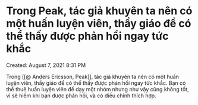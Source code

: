 ---
---

# Trong Peak, tác giả khuyên ta nên có một huấn luyện viên, thầy giáo để có thể thấy được phản hồi ngay tức khắc

Created: August 7, 2021 8:31 PM

Trong [[@ Anders Ericsson, Peak]], tác giả khuyên ta nên có một huấn luyện viên, thầy giáo để có thể thấy được phản hồi ngay tức khắc. Bạn có thể thuê huấn luyện viên để dạy một nhóm nhưng như vậy cũng không tốt, vì sẽ hiếm khi bạn được phản hồi, và có điều chỉnh thích hợp.